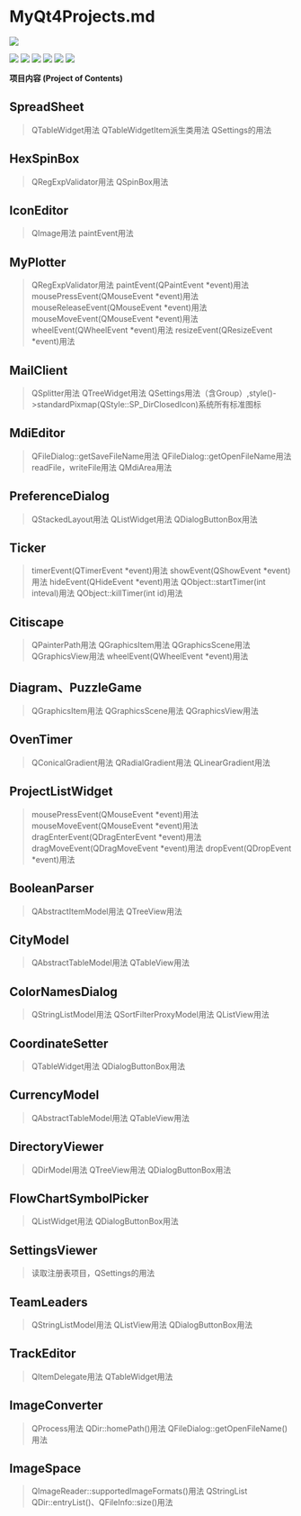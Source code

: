 ﻿# MyQt4Projects.md

![](https://pandao.github.io/editor.md/images/logos/editormd-logo-180x180.png)

![](https://img.shields.io/github/stars/BrianYi/MyQt4Projects.md.svg) ![](https://img.shields.io/github/forks/BrianYi/MyQt4Projects.md.svg) ![](https://img.shields.io/github/tag/BrianYi/MyQt4Projects.md.svg) ![](https://img.shields.io/github/release/BrianYi/MyQt4Projects.md.svg) ![](https://img.shields.io/github/issues/BrianYi/MyQt4Projects.md.svg) ![](https://img.shields.io/bower/v/MyQt4Projects.md.svg)

**项目内容 (Project of Contents)**

## SpreadSheet
> QTableWidget用法
> QTableWidgetItem派生类用法
> QSettings的用法
## HexSpinBox
> QRegExpValidator用法
> QSpinBox用法
## IconEditor
> QImage用法
> paintEvent用法
## MyPlotter
> QRegExpValidator用法
> paintEvent(QPaintEvent *event)用法
> mousePressEvent(QMouseEvent *event)用法
> mouseReleaseEvent(QMouseEvent *event)用法
> mouseMoveEvent(QMouseEvent *event)用法
> wheelEvent(QWheelEvent *event)用法
> resizeEvent(QResizeEvent *event)用法
## MailClient
> QSplitter用法
> QTreeWidget用法
> QSettings用法（含Group）,style()->standardPixmap(QStyle::SP_DirClosedIcon)系统所有标准图标
## MdiEditor
> QFileDialog::getSaveFileName用法
> QFileDialog::getOpenFileName用法
> readFile，writeFile用法
> QMdiArea用法
## PreferenceDialog
> QStackedLayout用法
> QListWidget用法
> QDialogButtonBox用法
## Ticker
> timerEvent(QTimerEvent *event)用法
> showEvent(QShowEvent *event)用法
> hideEvent(QHideEvent *event)用法
> QObject::startTimer(int inteval)用法
> QObject::killTimer(int id)用法
## Citiscape
> QPainterPath用法
> QGraphicsItem用法
> QGraphicsScene用法
> QGraphicsView用法
> wheelEvent(QWheelEvent *event)用法
## Diagram、PuzzleGame
> QGraphicsItem用法
> QGraphicsScene用法
> QGraphicsView用法
## OvenTimer
> QConicalGradient用法
> QRadialGradient用法
> QLinearGradient用法
## ProjectListWidget
> mousePressEvent(QMouseEvent *event)用法
> mouseMoveEvent(QMouseEvent *event)用法
> dragEnterEvent(QDragEnterEvent *event)用法
> dragMoveEvent(QDragMoveEvent *event)用法
> dropEvent(QDropEvent *event)用法
## BooleanParser
> QAbstractItemModel用法
> QTreeView用法
## CityModel
> QAbstractTableModel用法
> QTableView用法
## ColorNamesDialog
> QStringListModel用法
> QSortFilterProxyModel用法
> QListView用法
## CoordinateSetter
> QTableWidget用法
> QDialogButtonBox用法
## CurrencyModel
> QAbstractTableModel用法
> QTableView用法
## DirectoryViewer
> QDirModel用法
> QTreeView用法
> QDialogButtonBox用法
## FlowChartSymbolPicker
> QListWidget用法
> QDialogButtonBox用法
## SettingsViewer
> 读取注册表项目，QSettings的用法
## TeamLeaders
> QStringListModel用法
> QListView用法
> QDialogButtonBox用法
## TrackEditor
> QItemDelegate用法
> QTableWidget用法
## ImageConverter
> QProcess用法
> QDir::homePath()用法
> QFileDialog::getOpenFileName()用法
## ImageSpace
> QImageReader::supportedImageFormats()用法
> QStringList QDir::entryList()、QFileInfo::size()用法

